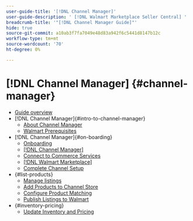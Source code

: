 ```yaml
---
user-guide-title: '[!DNL Channel Manager]'
user-guide-description: ' [!DNL Walmart Marketplace Seller Central] '
breadcrumb-title: '"[!DNL Channel Manager Guide]"'
hide: true
source-git-commit: a10ab3f7fa7049e48d83a942f6c5441d8147b12c
workflow-type: tm+mt
source-wordcount: '70'
ht-degree: 0%

---
```



# [!DNL Channel Manager] {#channel-manager}

- [Guide overview](guide-overview.md)
- [!DNL Channel Manager]{#intro-to-channel-manager}
   - [About Channel Manager](overview.md)
   - [Walmart Prerequisites](walmart-prerequisites.md)
- [!DNL Channel Manager]{#on-boarding}
   - [Onboarding](onboard.md)
   - [ [!DNL Channel Manager] ](install.md)
   - [Connect to Commerce Services](connect.md)
   - [ [!DNL Walmart Marketplace]](connect-marketplace.md)
   - [Complete Channel Setup](complete-store-setup.md)
- {#list-products}
   - [Manage listings](manage-listings.md)
   - [Add Products to Channel Store](add-products-to-connected-channel.md)
   - [Configure Product Matching](map-product-attributes-for-matching.md)
   - [Publish Listings to Walmart](publish-listings-to-marketplace.md)
- {#inventory-pricing}
   - [Update Inventory and Pricing](inventory-and-price-updates.md)

